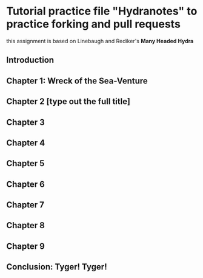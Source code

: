 # Tutorial practice file "Hydranotes" to practice forking and pull requests
this assignment is based on Linebaugh and Rediker's **Many Headed Hydra**

## Introduction

## Chapter 1: Wreck of the Sea-Venture

## Chapter 2 [type out the full title]

## Chapter 3

## Chapter 4

## Chapter 5

## Chapter 6

## Chapter 7

## Chapter 8

## Chapter 9

## Conclusion: Tyger! Tyger!
